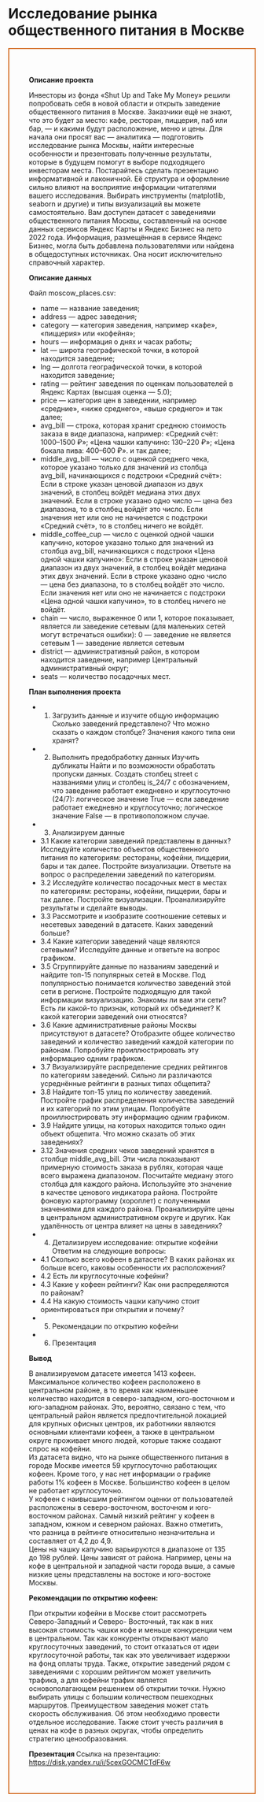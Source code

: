 # Исследование рынка общественного питания в Москве

<div style="border:solid Chocolate 2px; padding: 40px">
    
<b>Описание проекта</b>  
    
Инвесторы из фонда «Shut Up and Take My Money» решили попробовать себя в новой области и открыть заведение общественного питания в Москве. Заказчики ещё не знают, что это будет за место: кафе, ресторан, пиццерия, паб или бар, — и какими будут расположение, меню и цены.
Для начала они просят вас — аналитика — подготовить исследование рынка Москвы, найти интересные особенности и презентовать полученные результаты, которые в будущем помогут в выборе подходящего инвесторам места.
Постарайтесь сделать презентацию информативной и лаконичной. Её структура и оформление сильно влияют на восприятие информации читателями вашего исследования. Выбирать инструменты (matplotlib, seaborn и другие) и типы визуализаций вы можете самостоятельно.
Вам доступен датасет с заведениями общественного питания Москвы, составленный на основе данных сервисов Яндекс Карты и Яндекс Бизнес на лето 2022 года. Информация, размещённая в сервисе Яндекс Бизнес, могла быть добавлена пользователями или найдена в общедоступных источниках. Она носит исключительно справочный характер.
    
<b>Описание данных</b>  
    
Файл moscow_places.csv:
    
* name — название заведения;
* address — адрес заведения;
* category — категория заведения, например «кафе», «пиццерия» или «кофейня»;
* hours — информация о днях и часах работы;
* lat — широта географической точки, в которой находится заведение;
* lng — долгота географической точки, в которой находится заведение;
* rating — рейтинг заведения по оценкам пользователей в Яндекс Картах (высшая оценка — 5.0);
* price — категория цен в заведении, например «средние», «ниже среднего», «выше среднего» и так далее;
* avg_bill — строка, которая хранит среднюю стоимость заказа в виде диапазона, например:
«Средний счёт: 1000–1500 ₽»;
«Цена чашки капучино: 130–220 ₽»;
«Цена бокала пива: 400–600 ₽».
и так далее;
* middle_avg_bill — число с оценкой среднего чека, которое указано только для значений из столбца avg_bill, начинающихся с подстроки «Средний счёт»:
Если в строке указан ценовой диапазон из двух значений, в столбец войдёт медиана этих двух значений.
Если в строке указано одно число — цена без диапазона, то в столбец войдёт это число.
Если значения нет или оно не начинается с подстроки «Средний счёт», то в столбец ничего не войдёт.
* middle_coffee_cup — число с оценкой одной чашки капучино, которое указано только для значений из столбца avg_bill, начинающихся с подстроки «Цена одной чашки капучино»:
Если в строке указан ценовой диапазон из двух значений, в столбец войдёт медиана этих двух значений.
Если в строке указано одно число — цена без диапазона, то в столбец войдёт это число.
Если значения нет или оно не начинается с подстроки «Цена одной чашки капучино», то в столбец ничего не войдёт.
* chain — число, выраженное 0 или 1, которое показывает, является ли заведение сетевым (для маленьких сетей могут встречаться ошибки):
0 — заведение не является сетевым
1 — заведение является сетевым
* district — административный район, в котором находится заведение, например Центральный административный округ;
* seats — количество посадочных мест.
    
    
<b>План выполнения проекта</b>      

* 1. Загрузить данные и изучите общую информацию
Сколько заведений представлено? Что можно сказать о каждом столбце? Значения какого типа они хранят? 
* 2. Выполнить предобработку данных
Изучить дубликаты  Найти и по возможности обработать пропуски данных.
Создать столбец street с названиями улиц и столбец is_24/7 с обозначением, что заведение работает ежедневно и круглосуточно (24/7):
логическое значение True — если заведение работает ежедневно и круглосуточно;
логическое значение False — в противоположном случае.
* 3. Анализируем данные
* 3.1 Какие категории заведений представлены в данных? Исследуйте количество объектов общественного питания по категориям: рестораны, кофейни, пиццерии, бары и так далее. Постройте визуализации. Ответьте на вопрос о распределении заведений по категориям.
* 3.2 Исследуйте количество посадочных мест в местах по категориям: рестораны, кофейни, пиццерии, бары и так далее. Постройте визуализации. Проанализируйте результаты и сделайте выводы.
* 3.3 Рассмотрите и изобразите соотношение сетевых и несетевых заведений в датасете. Каких заведений больше?
* 3.4 Какие категории заведений чаще являются сетевыми? Исследуйте данные и ответьте на вопрос графиком.
* 3.5 Сгруппируйте данные по названиям заведений и найдите топ-15 популярных сетей в Москве. Под популярностью понимается количество заведений этой сети в регионе. Постройте подходящую для такой информации визуализацию. Знакомы ли вам эти сети? Есть ли какой-то признак, который их объединяет? К какой категории заведений они относятся?
* 3.6 Какие административные районы Москвы присутствуют в датасете? Отобразите общее количество заведений и количество заведений каждой категории по районам. Попробуйте проиллюстрировать эту информацию одним графиком.
* 3.7 Визуализируйте распределение средних рейтингов по категориям заведений. Сильно ли различаются усреднённые рейтинги в разных типах общепита?
* 3.8 Найдите топ-15 улиц по количеству заведений. Постройте график распределения количества заведений и их категорий по этим улицам. Попробуйте проиллюстрировать эту информацию одним графиком.
* 3.9 Найдите улицы, на которых находится только один объект общепита. Что можно сказать об этих заведениях?
* 3.12 Значения средних чеков заведений хранятся в столбце middle_avg_bill. Эти числа показывают примерную стоимость заказа в рублях, которая чаще всего выражена диапазоном. Посчитайте медиану этого столбца для каждого района. Используйте это значение в качестве ценового индикатора района. Постройте фоновую картограмму (хороплет) с полученными значениями для каждого района. Проанализируйте цены в центральном административном округе и других. Как удалённость от центра влияет на цены в заведениях?
* 4. Детализируем исследование: открытие кофейни
Ответим на следующие вопросы:
* 4.1 Сколько всего кофеен в датасете? В каких районах их больше всего, каковы особенности их расположения?
* 4.2 Есть ли круглосуточные кофейни?
* 4.3 Какие у кофеен рейтинги? Как они распределяются по районам?
* 4.4 На какую стоимость чашки капучино стоит ориентироваться при открытии и почему?
* 5.  Рекомендации по открытию кофейни 
* 6. Презентация
    
<b>Вывод</b>       

В анализируемом датасете имеется 1413 кофеен. Максимальное количество кофеен расположено в центральном районе, в то время как наименьшее количество находится в северо-западном, юго-восточном и юго-западном районах. Это, вероятно, связано с тем, что центральный район является предпочтительной локацией для крупных офисных центров, их работники являются основными клиентами кофеен, а также в центральном округе проживает много людей, которые также создают спрос на кофейни.  
Из датасета видно, что на рынке общественного питания в городе Москве имеется 59 круглосуточно работающих кофеен. Кроме того, у нас нет информации о графике работы 1% кофеен в Москве. Большинство кофеен в целом не работает круглосуточно.  
У кофеен с наивысшим рейтингом оценки от пользователей расположены в северо-восточном, восточном и юго-восточном районах. Самый низкий рейтинг у кофеен в западном, южном и северном районах. Важно отметить, что разница в рейтинге относительно незначительна и составляет от 4,2 до 4,9.  
Цены на чашку капучино варьируются в диапазоне от 135 до 198 рублей. Цены зависят от района. Например, цены на кофе в центральной и западной части города выше, а самые низкие цены представлены на востоке и юго-востоке Москвы.
    
<b>Рекомендации по открытию кофеен:</b>

При открытии кофейни в Москве стоит рассмотреть Северо-Западный и Северо- Восточный, так как в них высокая стоимость чашки кофе и меньше конкуренции чем в центральном. Так как конкуренты открывают мало круглосуточных заведений, то стоит отказаться от идеи круглосуточной работы, так как это увеличивает издержки на фонд оплаты труда. Также, открытие заведений рядом с заведениями с хорошим рейтингом может увеличить трафика, а для кофейни трафик является основополагающем решением об открытии точки. Нужно выбирать улицы с большим количеством пешеходных маршрутов. Преимуществом заведения может стать скорость обслуживания. Об этом необходимо провести отдельное исследование.  Также стоит учесть различия в ценах на кофе в разных округах, чтобы определить стратегию ценообразования.
    
<b>Презентация </b>
Ссылка на презентацию: https://disk.yandex.ru/i/5cexGOCMCTdF6w    
